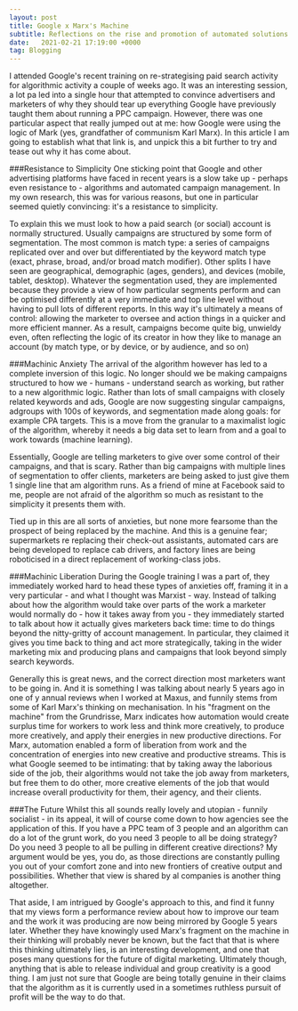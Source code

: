 ```yaml
---
layout: post
title: Google x Marx's Machine
subtitle: Reflections on the rise and promotion of automated solutions within the Google Ads platform.
date:   2021-02-21 17:19:00 +0000
tag: Blogging
---
```


I attended Google's recent training on re-strategising paid search activity for algorithmic  activity a couple of weeks ago. It was an interesting session, a lot pa led into a single hour that attempted to convince advertisers and marketers of why they should tear up everything Google have previously taught them about running a PPC campaign. However, there was one particular aspect that really jumped out at me: how Google were using the logic of Mark (yes, grandfather of communism Karl Marx). In this article I am going to establish what that link is, and unpick this a bit further to try and tease out why it has come about.

###Resistance to Simplicity
One sticking point that Google and other advertising platforms have faced in recent years is a slow take up - perhaps even resistance to - algorithms and automated campaign management. In my own research, this was for various reasons, but one in particular seemed quietly convincing: it's a resistance to simplicity.

To explain this we must look to how a paid search (or social) account is normally structured. Usually campaigns are structured by some form of segmentation. The most common is match type: a series of campaigns replicated over and over but differentiated by the keyword match type (exact, phrase, broad, and/or broad match modifier). Other splits I have seen are geographical, demographic (ages, genders), and devices (mobile, tablet, desktop). Whatever the segmentation used, they are implemented because they provide a view of how particular segments perform and can be optimised differently at a very immediate and top line level without having to pull lots of different reports. In this way it's ultimately a means of control: allowing the marketer to oversee and action things in a quicker and more efficient manner. As a result, campaigns become quite big, unwieldy even, often reflecting the logic of its creator in how they like to manage an account (by match type, or by device, or by audience, and so on)

###Machinic Anxiety
The arrival of the algorithm however has led to a complete inversion of this logic. No longer should we be making campaigns structured to how we - humans - understand search as working, but rather to a new algorithmic logic. Rather than lots of small campaigns with closely related keywords and ads, Google are now suggesting singular campaigns, adgroups with 100s of keywords, and segmentation made along goals: for example CPA targets. This is a move from the granular to a maximalist logic of the algorithm, whereby it needs a big data set to learn from and a goal to work towards (machine learning).

Essentially, Google are telling marketers to give over some control of their campaigns, and that is scary. Rather than big campaigns with multiple lines of segmentation to offer clients, marketers are being asked to just give them 1 single line that am algorithm runs. As a friend of mine at Facebook said to me, people are not afraid of the algorithm so much as resistant to the simplicity it presents them with.

Tied up in this are all sorts of anxieties, but none more fearsome than the prospect of being replaced by the machine. And this is a genuine fear; supermarkets re replacing their check-out assistants, automated cars are being developed to replace cab drivers, and factory lines are being roboticised in a direct replacement of working-class jobs.

###Machinic Liberation
During the Google training I was a part of, they immediately worked hard to head these types of anxieties off, framing it in a very particular - and what I thought was Marxist - way. Instead of talking about how the algorithm would take over parts of the work a marketer would normally do - how it takes away from you - they immediately started to talk about how it actually gives marketers back time: time to do things beyond the nitty-gritty of account management. In particular, they claimed it gives you time back to thing and act more strategically, taking in the wider marketing mix and producing plans and campaigns that look beyond simply search keywords.

Generally this is great news, and the correct direction most marketers want to be going in. And it is something I was talking about nearly 5 years ago in one of y annual reviews when I worked at Maxus, and funnily stems from some of Karl Marx's thinking on mechanisation. In his "fragment on the machine" from the Grundrisse, Marx indicates how automation would create surplus time for workers to work less and think more creatively, to produce more creatively, and apply their energies in new productive directions. For Marx, automation enabled a form of liberation from work and the concentration of energies into new creative and productive streams. This is what Google seemed to be intimating: that by taking away the laborious side of the job, their algorithms would not take the job away from marketers, but free them to do other, more creative elements of the job that would increase overall productivity for them, their agency, and their clients.

###The Future
Whilst this all sounds really lovely and utopian - funnily socialist - in its appeal, it will of course come down to how agencies see the application of this. If you have a PPC team of 3 people and an algorithm can do a lot of the grunt work, do you need 3 people to all be doing strategy? Do you need 3 people to all be pulling in different creative directions? My argument would be yes, you do, as those directions are constantly pulling you out of your comfort zone and into new frontiers of creative output and possibilities. Whether that view is shared by al companies is another thing altogether.

That aside, I am intrigued by Google's approach to this, and find it funny that my views form a performance review about how to improve our team and the work it was producing are now being mirrored by Google 5 years later. Whether they have knowingly used Marx's fragment on the machine in their thinking will probably never be known, but the fact that that is where this thinking ultimately lies, is an interesting development, and one that poses many questions for the future of digital marketing. Ultimately though, anything that is able to release individual and group creativity is a good thing. I am just not sure that Google are being totally genuine in their claims that the algorithm as it is currently used in a sometimes ruthless pursuit of profit will be the way to do that. 
